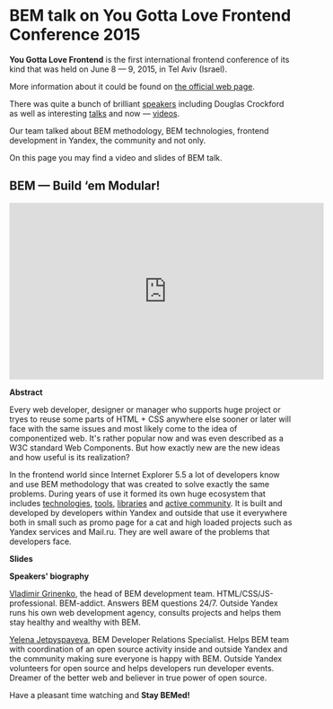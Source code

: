 # BEM talk on You Gotta Love Frontend Conference 2015

**You Gotta Love Frontend** is the first international frontend conference of its kind that was held on June 8 — 9, 2015, in Tel Aviv (Israel).

More information about it could be found on [the official web page](http://yougottalovefrontend.com/).

There was quite a bunch of brilliant [speakers](http://yougottalovefrontend.com/#speakers) including Douglas Crockford as 
well as interesting [talks](http://yougottalovefrontend.com/#agenda) and now — [videos](http://bit.ly/yglf-video).

Our team talked about BEM methodology, BEM technologies, frontend development in Yandex, the community and not only. 

On this page you may find a video and slides of BEM talk. 

## BEM — Build ‘em Modular!

<iframe width="560" height="315" src="https://www.youtube.com/embed/huQp7gr3WPE" frameborder="0" allowfullscreen></iframe>

**Abstract**

Every web developer, designer or manager who supports huge project or tryes to reuse some parts of HTML + CSS anywhere else 
sooner or later will face with the same issues and most likely come to the idea of componentized web. It's rather popular now 
and was even described as a W3C standard Web Components. But how exactly new are the new ideas and how useful is its realization?

In the frontend world since Internet Explorer 5.5 a lot of developers know and use BEM methodology that was created to 
solve exactly the same problems. During years of use it formed its own huge ecosystem that includes [technologies](https://en.bem.info/technology/), [tools](https://en.bem.info/tools/), 
[libraries](https://en.bem.info/libs/) and [active community](https://en.bem.info/forum/). It is built and developed by developers within Yandex and outside that use it everywhere 
both in small such as promo page for a cat and high loaded projects such as Yandex services and Mail.ru. They are well aware 
of the problems that developers face.  

**Slides**

<script async class="speakerdeck-embed" data-id="5e476430d05b4da0a9327368d88d3dca" data-ratio="1.6" src="//speakerdeck.com/assets/embed.js"></script>

**Speakers' biography**

[Vladimir Grinenko](https://en.bem.info/authors/grinenko-vladimir/), the head of BEM development team. HTML/CSS/JS-professional. 
BEM-addict. Answers BEM questions 24/7. Outside Yandex runs his own web development agency, consults projects and helps them 
stay healthy and wealthy with BEM. 

[Yelena Jetpyspayeva](https://en.bem.info/authors/jetpyspayeva-yelena/), BEM Developer Relations Specialist. Helps BEM team 
with coordination of an open source activity inside and outside Yandex and the community making sure everyone is happy with BEM. 
Outside Yandex volunteers for open source and helps developers run developer events. Dreamer of the better web and believer 
in true power of open source. 

Have a pleasant time watching and **Stay BEMed!**
